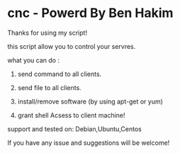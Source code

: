 # cnc - Powerd By Ben Hakim

Thanks for using my script!

this script allow you to control your servres.

what you can do :

1) send command to all clients.

2) send file to all clients.

3) install/remove software (by using apt-get or yum)

3) grant shell Acsess to client machine!

support and tested on:
Debian,Ubuntu,Centos

If you have any issue and suggestions
will be welcome!
